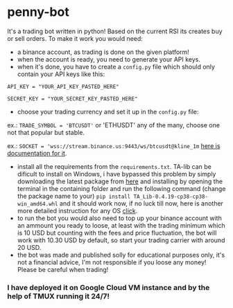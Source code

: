 # penny-bot
It's a trading bot written in python!
Based on the current RSI its creates buy or sell orders.
To make it work you would need:
 - a binance account, as trading is done on the given platform!
 - when the account is ready, you need to generate your API keys.
 - when it's done, you have to create a ```config.py``` file which should only contain your API keys like this:
 
 ```API_KEY = "YOUR_API_KEY_PASTED_HERE"```
 
 ```SECRET_KEY = "YOUR_SECRET_KEY_PASTED_HERE"```
 
 - choose your trading currency and set it up in the ```config.py``` file:
 
 ex.: ```TRADE_SYMBOL = 'BTCUSDT'``` or 'ETHUSDT' any of the many, choose one not that popular but stable.
 
 ex.: ```SOCKET = 'wss://stream.binance.us:9443/ws/btcusdt@kline_1m``` [here is documentation for it](https://github.com/binance-us/binance-official-api-docs/blob/master/web-socket-streams.md#klinecandlestick-streams).
 
 - install all the requirements from the ```requirements.txt```. TA-lib can be dificult to install on Windows, i have bypassed this problem by simply downloading the latest package from [here](https://www.lfd.uci.edu/~gohlke/pythonlibs/#ta-lib) and installing by opening the terminal in the containing folder and run the following command (change the package name to your) ```pip install TA_Lib-0.4.19-cp38-cp38-win_amd64.whl``` and it should work now, if no luck till now, here is another more detailed instruction for any OS [click](https://blog.quantinsti.com/install-ta-lib-python/).
 - to run the bot you would also need to top up your binance account with an ammount you ready to loose, at least with the trading minimum which is 10 USD but counting with the fees and price fluctuation, the bot will work with 10.30 USD by default, so start your trading carrier with around 20 USD.
 - the bot was made and published solly for educational purposes only, it's not a financial advice, I'm not responsible if you loose any money! Please be careful when trading!

### I have deployed it on Google Cloud VM instance and by the help of TMUX running it 24/7!
